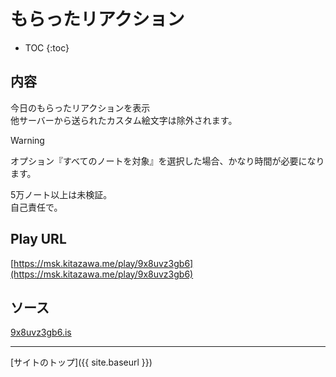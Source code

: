 # もらったリアクション

* TOC
{:toc}

## 内容
今日のもらったリアクションを表示  
他サーバーから送られたカスタム絵文字は除外されます。

> [!WARNING]
> オプション『すべてのノートを対象』を選択した場合、かなり時間が必要になります。
> 
> 5万ノート以上は未検証。  
> 自己責任で。

## Play URL

[https://msk.kitazawa.me/play/9x8uvz3gb6](https://msk.kitazawa.me/play/9x8uvz3gb6)

## ソース

[9x8uvz3gb6.is](https://github.com/elysion-pre/MisskeyPlay/blob/main/src/kitazawa/9x8uvz3gb6.is)

----

[サイトのトップ]({{ site.baseurl }})

